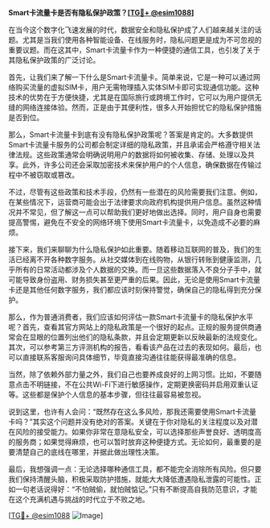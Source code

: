 **Smart卡流量卡是否有隐私保护政策？[[TG💪+ @esim1088](https://t.me/s/esim1088)]**

在当今这个数字化飞速发展的时代，数据安全和隐私保护成了人们越来越关注的话题。尤其是当我们使用各种智能设备、在线服务时，隐私问题更是成为不可忽视的重要议题。而在这其中，Smart卡流量卡作为一种便捷的通信工具，也引发了关于其隐私保护政策的广泛讨论。

首先，让我们来了解一下什么是Smart卡流量卡。简单来说，它是一种可以通过网络购买流量的虚拟SIM卡，用户无需物理插入实体SIM卡即可实现通信功能。这种技术的优势在于方便快捷，尤其是在国际旅行或跨境工作时，它可以为用户提供无缝的网络连接体验。然而，正是由于其便利性，很多人开始担忧它的隐私保护措施是否到位。

那么，Smart卡流量卡到底有没有隐私保护政策呢？答案是肯定的。大多数提供Smart卡流量卡服务的公司都会制定详细的隐私政策，并且承诺会严格遵守相关法律法规。这些政策通常会明确说明用户的数据将如何被收集、存储、处理以及共享。此外，许多公司还会采取加密技术来保护用户的个人信息，确保数据在传输过程中不被窃取或篡改。

不过，尽管有这些政策和技术手段，仍然有一些潜在的风险需要我们注意。例如，在某些情况下，运营商可能会出于法律要求向政府机构提供用户信息。虽然这种情况并不常见，但了解这一点可以帮助我们更好地做出选择。同时，用户自身也需要提高警惕，避免在不安全的网络环境下使用Smart卡流量卡，以免造成不必要的麻烦。

接下来，我们来聊聊为什么隐私保护如此重要。随着移动互联网的普及，我们的生活已经离不开各种数字服务。从社交媒体到在线购物，从银行转账到健康监测，几乎所有的日常活动都涉及个人数据的交换。而一旦这些数据落入不良分子手中，就可能导致身份盗用、财务损失甚至更严重的后果。因此，无论是使用Smart卡流量卡还是其他任何数字服务，我们都应该时刻保持警觉，确保自己的隐私得到充分保护。

那么，作为普通消费者，我们应该如何评估一款Smart卡流量卡的隐私保护水平呢？首先，查看其官方网站上的隐私政策是一个很好的起点。正规的服务提供商通常会在显眼的位置列出他们的隐私条款，并且会定期更新以反映最新的法规变化。其次，可以参考第三方评测机构的报告，看看该产品在过去的表现如何。最后，也可以直接联系客服询问具体细节，毕竟直接沟通往往能获得最准确的信息。

当然，除了依赖外部力量之外，我们自己也要养成良好的上网习惯。比如，不要随意点击不明链接，不在公共Wi-Fi下进行敏感操作，定期更换密码并启用双重认证等。这些都是保护个人信息的基本步骤，但往往最容易被忽视。

说到这里，也许有人会问：“既然存在这么多风险，那我还需要使用Smart卡流量卡吗？”其实这个问题并没有绝对的答案。关键在于你对隐私的关注程度以及对潜在风险的接受能力。如果你非常在意隐私安全，可以选择那些声誉良好、透明度高的服务商；如果觉得麻烦，也可以暂时放弃这种便捷方式。无论如何，最重要的是要清楚自己的底线在哪里，并据此做出理性决策。

最后，我想强调一点：无论选择哪种通信工具，都不能完全消除所有风险。但只要我们保持清醒头脑，积极采取防护措施，就能大大降低遭遇隐私泄露的可能性。正如一句老话说得好：“不怕贼偷，就怕贼惦记。”只有不断提高自我防范意识，才能在这个充满机遇与挑战的时代立于不败之地。

[[TG💪+ @esim1088](https://t.me/s/esim1088) ![Image](https://i.postimg.cc/4NQfJmqS/Snipaste-2025-05-13-00-14-12.png)]